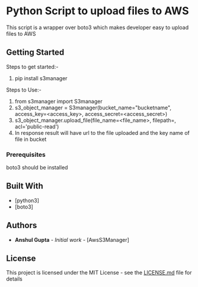 # Python Script to upload files to AWS

This script is a wrapper over boto3 which makes developer easy to upload files to AWS

## Getting Started

Steps to get started:-
1. pip install s3manager

Steps to Use:-
1. from s3manager import S3manager
2. s3_object_manager = S3manager(bucket_name="bucketname", access_key=<access_key>, access_secret=<access_secret>)
3. s3_object_manager.upload_file(file_name=<file_name>, filepath=<filepath>, acl='public-read')
4. In response result will have url to the file uploaded and the key name of file in bucket


### Prerequisites

boto3 should be installed



## Built With

* [python3]
* [boto3]




## Authors

* **Anshul Gupta** - *Initial work* - [AwsS3Manager]


## License

This project is licensed under the MIT License - see the [LICENSE.md](LICENSE.md) file for details



